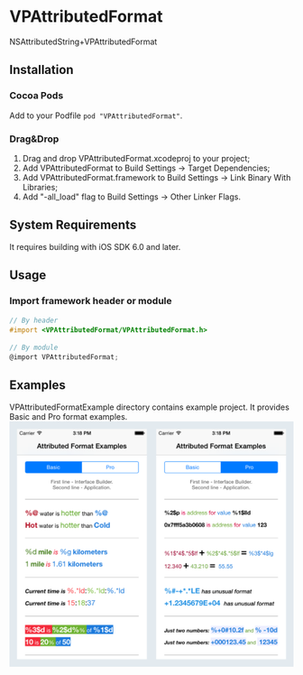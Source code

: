 # VPAttributedFormat
NSAttributedString+VPAttributedFormat

## Installation
### Cocoa Pods
Add to your Podfile ```pod "VPAttributedFormat"```.
### Drag&Drop
1. Drag and drop VPAttributedFormat.xcodeproj to your project;
2. Add VPAttributedFormat to Build Settings -> Target Dependencies;
3. Add VPAttributedFormat.framework to Build Settings -> Link Binary With Libraries;
4. Add "-all_load" flag to Build Settings -> Other Linker Flags.

## System Requirements
It requires building with iOS SDK 6.0 and later.

## Usage
### Import framework header or module
```objective-c
// By header
#import <VPAttributedFormat/VPAttributedFormat.h>
```
```objective-c
// By module
@import VPAttributedFormat;
```
## Examples
VPAttributedFormatExample directory contains example project. It provides Basic and Pro format examples.  
![alt tag](https://raw.githubusercontent.com/Visput/VPAttributedFormat/develop/VPAttributedFormatExample/Screenshots/Example.png?token=AG9sE4o1kk6LNGEwnDLatMmEcWdlEd4Kks5Vr_7MwA%3D%3D)
